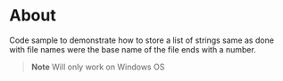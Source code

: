 ﻿# About

Code sample to demonstrate how to store a list of strings same as done with file names were the base name of the file ends with a number.

> **Note**
> Will only work on Windows OS

